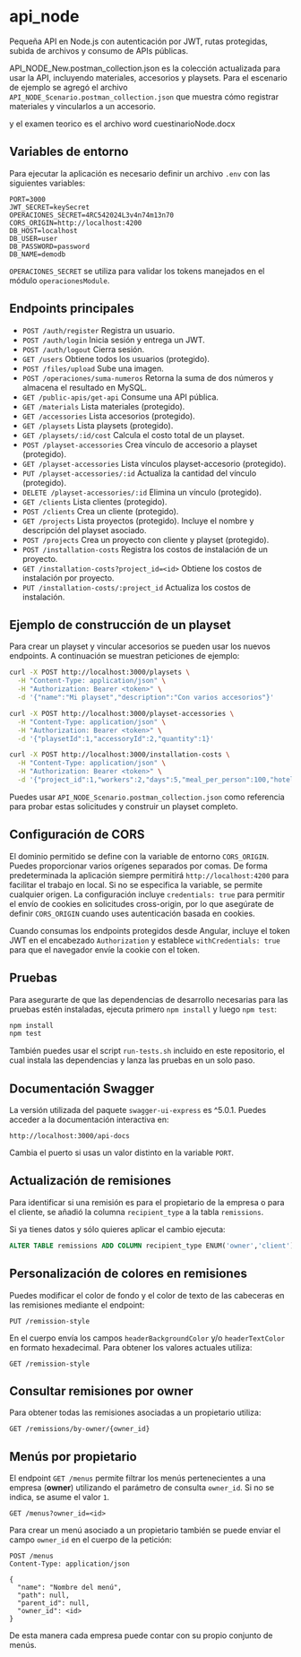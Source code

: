 # api_node
Pequeña API en Node.js con autenticación por JWT, rutas protegidas,
subida de archivos y consumo de APIs públicas.

API_NODE_New.postman_collection.json es la colección actualizada para usar la API, incluyendo materiales, accesorios y playsets. Para el escenario de ejemplo se agregó el archivo `API_NODE_Scenario.postman_collection.json` que muestra cómo registrar materiales y vincularlos a un accesorio.

y el examen teorico es el archivo word cuestinarioNode.docx

## Variables de entorno

Para ejecutar la aplicación es necesario definir un archivo `.env` con las
siguientes variables:

```
PORT=3000
JWT_SECRET=keySecret
OPERACIONES_SECRET=4RC542024L3v4n74m13n70
CORS_ORIGIN=http://localhost:4200
DB_HOST=localhost
DB_USER=user
DB_PASSWORD=password
DB_NAME=demodb
```

`OPERACIONES_SECRET` se utiliza para validar los tokens manejados en el módulo
`operacionesModule`.

## Endpoints principales

- `POST /auth/register` Registra un usuario.
- `POST /auth/login` Inicia sesión y entrega un JWT.
- `POST /auth/logout` Cierra sesión.
- `GET /users` Obtiene todos los usuarios (protegido).
- `POST /files/upload` Sube una imagen.
- `POST /operaciones/suma-numeros` Retorna la suma de dos números y almacena el resultado en MySQL.
- `GET /public-apis/get-api` Consume una API pública.
- `GET /materials` Lista materiales (protegido).
- `GET /accessories` Lista accesorios (protegido).
- `GET /playsets` Lista playsets (protegido).
- `GET /playsets/:id/cost` Calcula el costo total de un playset.
- `POST /playset-accessories` Crea vínculo de accesorio a playset (protegido).
- `GET /playset-accessories` Lista vínculos playset-accesorio (protegido).
- `PUT /playset-accessories/:id` Actualiza la cantidad del vínculo (protegido).
- `DELETE /playset-accessories/:id` Elimina un vínculo (protegido).
- `GET /clients` Lista clientes (protegido).
- `POST /clients` Crea un cliente (protegido).
- `GET /projects` Lista proyectos (protegido). Incluye el nombre y descripción del playset asociado.
- `POST /projects` Crea un proyecto con cliente y playset (protegido).
- `POST /installation-costs` Registra los costos de instalación de un proyecto.
- `GET /installation-costs?project_id=<id>` Obtiene los costos de instalación por proyecto.
- `PUT /installation-costs/:project_id` Actualiza los costos de instalación.

## Ejemplo de construcción de un playset

Para crear un playset y vincular accesorios se pueden usar los nuevos endpoints.
A continuación se muestran peticiones de ejemplo:

```bash
curl -X POST http://localhost:3000/playsets \
  -H "Content-Type: application/json" \
  -H "Authorization: Bearer <token>" \
  -d '{"name":"Mi playset","description":"Con varios accesorios"}'
```

```bash
curl -X POST http://localhost:3000/playset-accessories \
  -H "Content-Type: application/json" \
  -H "Authorization: Bearer <token>" \
  -d '{"playsetId":1,"accessoryId":2,"quantity":1}'
```

```bash
curl -X POST http://localhost:3000/installation-costs \
  -H "Content-Type: application/json" \
  -H "Authorization: Bearer <token>" \
  -d '{"project_id":1,"workers":2,"days":5,"meal_per_person":100,"hotel_per_day":200,"labor_cost":300,"personal_transport":50,"local_transport":80,"extra_expenses":120}'
```

Puedes usar `API_NODE_Scenario.postman_collection.json` como referencia para
probar estas solicitudes y construir un playset completo.

## Configuración de CORS

El dominio permitido se define con la variable de entorno `CORS_ORIGIN`. Puedes
proporcionar varios orígenes separados por comas. De forma predeterminada la
aplicación siempre permitirá `http://localhost:4200` para facilitar el trabajo
en local. Si no se especifica la variable, se permite cualquier origen. La
configuración incluye `credentials: true` para permitir el envío de cookies en
solicitudes cross-origin, por lo que asegúrate de definir `CORS_ORIGIN` cuando
uses autenticación basada en cookies.

Cuando consumas los endpoints protegidos desde Angular, incluye el token JWT en
el encabezado `Authorization` y establece `withCredentials: true` para que el
navegador envíe la cookie con el token.

## Pruebas

Para asegurarte de que las dependencias de desarrollo necesarias para las
pruebas estén instaladas, ejecuta primero `npm install` y luego `npm test`:

```bash
npm install
npm test
```

También puedes usar el script `run-tests.sh` incluido en este repositorio, el
cual instala las dependencias y lanza las pruebas en un solo paso.

## Documentación Swagger

La versión utilizada del paquete `swagger-ui-express` es ^5.0.1. Puedes acceder a la documentación interactiva en:

```
http://localhost:3000/api-docs
```

Cambia el puerto si usas un valor distinto en la variable `PORT`.

## Actualización de remisiones

Para identificar si una remisión es para el propietario de la empresa o para el cliente, se añadió la columna `recipient_type` a la tabla `remissions`.

Si ya tienes datos y sólo quieres aplicar el cambio ejecuta:

```sql
ALTER TABLE remissions ADD COLUMN recipient_type ENUM('owner','client') DEFAULT 'owner';
```

## Personalización de colores en remisiones

Puedes modificar el color de fondo y el color de texto de las cabeceras en las remisiones mediante el endpoint:

```http
PUT /remission-style
```

En el cuerpo envía los campos `headerBackgroundColor` y/o `headerTextColor` en formato hexadecimal. Para obtener los valores actuales utiliza:

```http
GET /remission-style
```

## Consultar remisiones por owner

Para obtener todas las remisiones asociadas a un propietario utiliza:

```http
GET /remissions/by-owner/{owner_id}
```

## Menús por propietario

El endpoint `GET /menus` permite filtrar los menús pertenecientes a una empresa
(**owner**) utilizando el parámetro de consulta `owner_id`. Si no se indica, se
asume el valor `1`.

```http
GET /menus?owner_id=<id>
```

Para crear un menú asociado a un propietario también se puede enviar el campo
`owner_id` en el cuerpo de la petición:

```http
POST /menus
Content-Type: application/json

{
  "name": "Nombre del menú",
  "path": null,
  "parent_id": null,
  "owner_id": <id>
}
```

De esta manera cada empresa puede contar con su propio conjunto de menús.
